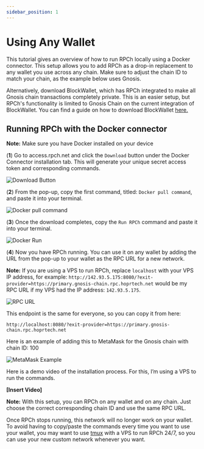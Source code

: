 ```yaml
---
sidebar_position: 1
---
```


# Using Any Wallet

This tutorial gives an overview of how to run RPCh locally using a Docker connector. This setup allows you to add RPCh as a drop-in replacement to any wallet you use across any chain. Make sure to adjust the chain ID to match your chain, as the example below uses Gnosis.

Alternatively, download BlockWallet, which has RPCh integrated to make all Gnosis chain transactions completely private. This is an easier setup, but RPCh's functionality is limited to Gnosis Chain on the current integration of BlockWallet. You can find a guide on how to download BlockWallet [here.](./Running-RPCh-on-block-wallet.md)
## Running RPCh with the Docker connector

**Note:** Make sure you have Docker installed on your device

(**1**) Go to access.rpch.net and click the `Download` button under the Docker Connector installation tab. This will generate your unique secret access token and corresponding commands.

![Download Button](/img/Download_button.png)

(**2**) From the pop-up, copy the first command, titled: `Docker pull command`,  and paste it into your terminal. 

![Docker pull command](/img/First_command.png)

(**3**) Once the download completes, copy the `Run RPCh` command and paste it into your terminal. 

![Docker Run](/img/Run_RPCh_command2.png)

(**4**) Now you have RPCh running. You can use it on any wallet by adding the URL from the pop-up to your wallet as the RPC URL for a new network. 

**Note:** If you are using a VPS to run RPCh, replace `localhost` with your VPS IP address, for example: `http://142.93.5.175:8080/?exit-provider=https://primary.gnosis-chain.rpc.hoprtech.net` would be my RPC URL if my VPS had the IP address: `142.93.5.175`.

![RPC URL](/img/RPC_URL.png)

This endpoint is the same for everyone, so you can copy it from here:

```
http://localhost:8080/?exit-provider=https://primary.gnosis-chain.rpc.hoprtech.net
```

Here is an example of adding this to MetaMask for the Gnosis chain with chain ID: 100

![MetaMask Example](/img/MetaMask_example2.png)

Here is a demo video of the installation process. For this, I’m using a VPS to run the commands.

**[Insert Video]**

**Note:** With this setup, you can RPCh on any wallet and on any chain. Just choose the correct corresponding chain ID and use the same RPC URL.

Once RPCh stops running, this network will no longer work on your wallet. To avoid having to copy/paste the commands every time you want to use your wallet, you may want to use [tmux](https://linuxize.com/post/getting-started-with-tmux/) with a VPS to run RPCh 24/7, so you can use your new custom network whenever you want. 

